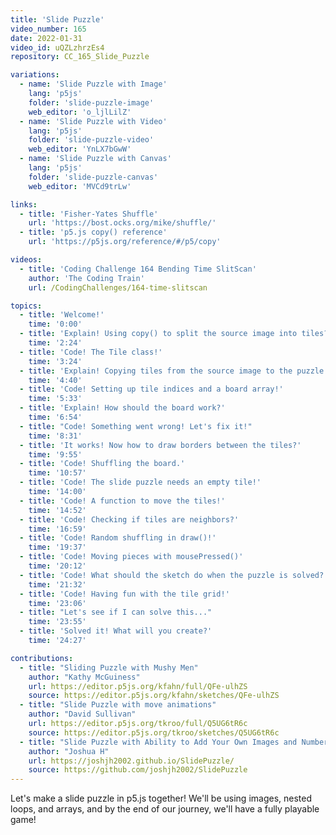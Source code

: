 ```yaml
---
title: 'Slide Puzzle'
video_number: 165
date: 2022-01-31
video_id: uQZLzhrzEs4
repository: CC_165_Slide_Puzzle

variations:
  - name: 'Slide Puzzle with Image'
    lang: 'p5js'
    folder: 'slide-puzzle-image'
    web_editor: 'o_ljlLilZ'
  - name: 'Slide Puzzle with Video'
    lang: 'p5js'
    folder: 'slide-puzzle-video'
    web_editor: 'YnLX7bGwW'
  - name: 'Slide Puzzle with Canvas'
    lang: 'p5js'
    folder: 'slide-puzzle-canvas'
    web_editor: 'MVCd9trLw'

links:
  - title: 'Fisher-Yates Shuffle'
    url: 'https://bost.ocks.org/mike/shuffle/'
  - title: 'p5.js copy() reference'
    url: 'https://p5js.org/reference/#/p5/copy'

videos:
  - title: 'Coding Challenge 164 Bending Time SlitScan'
    author: 'The Coding Train'
    url: /CodingChallenges/164-time-slitscan

topics:
  - title: 'Welcome!'
    time: '0:00'
  - title: 'Explain! Using copy() to split the source image into tiles?'
    time: '2:24'
  - title: 'Code! The Tile class!'
    time: '3:24'
  - title: 'Explain! Copying tiles from the source image to the puzzle.'
    time: '4:40'
  - title: 'Code! Setting up tile indices and a board array!'
    time: '5:33'
  - title: 'Explain! How should the board work?'
    time: '6:54'
  - title: "Code! Something went wrong! Let's fix it!"
    time: '8:31'
  - title: 'It works! Now how to draw borders between the tiles?'
    time: '9:55'
  - title: 'Code! Shuffling the board.'
    time: '10:57'
  - title: 'Code! The slide puzzle needs an empty tile!'
    time: '14:00'
  - title: 'Code! A function to move the tiles!'
    time: '14:52'
  - title: 'Code! Checking if tiles are neighbors?'
    time: '16:59'
  - title: 'Code! Random shuffling in draw()!'
    time: '19:37'
  - title: 'Code! Moving pieces with mousePressed()'
    time: '20:12'
  - title: 'Code! What should the sketch do when the puzzle is solved?'
    time: '21:32'
  - title: 'Code! Having fun with the tile grid!'
    time: '23:06'
  - title: "Let's see if I can solve this..."
    time: '23:55'
  - title: 'Solved it! What will you create?'
    time: '24:27'

contributions:
  - title: "Sliding Puzzle with Mushy Men"
    author: "Kathy McGuiness"
    url: https://editor.p5js.org/kfahn/full/QFe-ulhZS
    source: https://editor.p5js.org/kfahn/sketches/QFe-ulhZS
  - title: "Slide Puzzle with move animations"
    author: "David Sullivan"
    url: https://editor.p5js.org/tkroo/full/Q5UG6tR6c
    source: https://editor.p5js.org/tkroo/sketches/Q5UG6tR6c
  - title: "Slide Puzzle with Ability to Add Your Own Images and Number of Rows and Coloumns"
    author: "Joshua H"
    url: https://joshjh2002.github.io/SlidePuzzle/
    source: https://github.com/joshjh2002/SlidePuzzle
---
```


Let's make a slide puzzle in p5.js together! We'll be using images, nested loops, and arrays, and by the end of our journey, we'll have a fully playable game!
